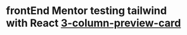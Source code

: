 # frontEnd Mentor testing tailwind with React [3-column-preview-card](https://Renan-do-vale.github.io/3-column-preview-card-component/)
